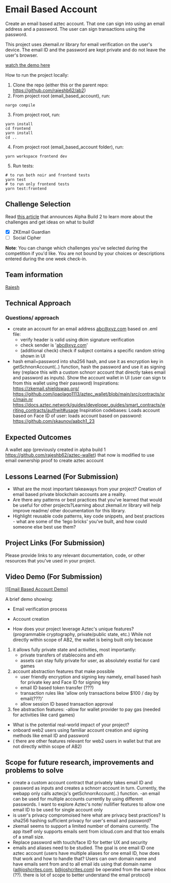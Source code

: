 # Email Based Account

Create an email based aztec account. That one can sign into using an email address and a password. The user can sign transactions using the password.  

This project uses zkemail.nr library for email verification on the user's device. The email ID and the password are kept private and do not leave the user's browser. 

[watch the demo here](https://youtu.be/V_2vtAR1lzo)

How to run the project locally:
1. Clone the repo (either this or the parent repo: https://github.com/rajeshb62/ab2)
2. From project root (email_based_account), run:
```
nargo compile
```
3. From project root, run:
```
yarn install
cd frontend
yarn install
cd ..
```
4. From project root (email_based_account folder), run:
```
yarn workspace frontend dev
```
5. Run tests:
```
# to run both noir and frontend tests
yarn test
# to run only frontend tests
yarn test:frontend
```


## Challenge Selection
Read [this article](https://aztec.network/blog/unlocking-the-future-of-privacy-exploring-identity-and-social-use-cases-in-alpha-build-2-with-100k-in-prizes) that announces Alpha Build 2 to learn more about the challenges and get ideas on what to build!

- [x] ZKEmail Guardian
- [ ] Social Cipher

**Note**: You can change which challenges you've selected during the competition if you'd like. You are not bound by your choices or descriptions entered during the one week check-in.

## Team information

[Rajesh ](https://github.com/rajeshb62)

## Technical Approach
### Questions/ approach
- create an account for an email address abc@xyz.com based on .eml file:
    - verify header is valid using dkim signature verification
    - check sender is 'abc@xyz.com'
    - (additional check) check if subject contains a specific random string shown in UI
- hash email+password into sha256 hash, and use it as encryption key in getSchnorrAccount(..) function, hash the password and use it as signing key (replace this with a custom schnorr account that directly takes email and password as inputs). Show the account wallet in UI (user can sign tx from this wallet using their password)
Inspirations: 
https://zkemail.shieldswap.org/
https://github.com/joaolago1113/aztec_wallet/blob/main/src/contracts/src/main.nr
https://docs.aztec.network/guides/developer_guides/smart_contracts/writing_contracts/authwit#usage
Inspiration codebases: Loads account based on Face ID of user: loads account based on password: https://github.com/skaunov/aabch1_23

## Expected Outcomes
A wallet app (previously created in alpha build 1 https://github.com/rajeshb62/aztec-wallet) that now is modified to use email ownership proof to create aztec account

## Lessons Learned (For Submission)

- What are the most important takeaways from your project? 
Creation of email based private blockchain accounts are a reality. 
- Are there any patterns or best practices that you've learned that would be useful for other projects?Learning about zkemail.nr library will help improve readme/ other documentation for this library.
- Highlight reusable code patterns, key code snippets, and best practices - what are some of the ‘lego bricks’ you’ve built, and how could someone else best use them?

## Project Links (For Submission)

Please provide links to any relevant documentation, code, or other resources that you've used in your project.

## Video Demo (For Submission)

[![Email Based Account Demo]](https://www.youtube.com/watch?v=V_2vtAR1lzo)

A brief demo showing:
- Email verification process
- Account creation

- How does your project leverage Aztec's unique features? (programmable cryptography, private/public state, etc.)
While not directly within scope of AB2, the wallet is being built only because
1. it allows fully private state and activities, most importantly:
    - private transfers of stablecoins and eth
    - assets can stay fully private for user, as absolutely esstial for card games 
2. account abstraction features that make possible 
    - user friendly encryption and signing key namely, email based hash for private key and Face ID for signing key
    - email ID based token transfer (???)
    - transaction rules like 'allow only transactions below $100 / day by email(???)'
    - allow session ID based transaction approval
3. fee abstraction features:
    -allow for wallet provider to pay gas (needed for activities like card games)

- What is the potential real-world impact of your project?
- onboard web2 users using familiar account creation and signing methods like email ID and password
- ( there are other features relevant for web2 users in wallet but that are not directly within scope of AB2)

## Scope for future research, improvements and problems to solve
- create a custom account contract that privately takes email ID and password as inputs and creates a schnorr account in turn. Currently, the webapp only calls aztecjs's getSchnorrAccount(..) function. 
-an email can be used for multiple accounts currently by using different passwords. I want to explore Aztec's note/ nullifier features to allow one email ID to be used for single account only
- is user's privacy compromoised here what are privacy best practices? Is sha256 hashing sufficient privacy for user's email and password?
- zkemail seems to support a limited number of domains currently. The app itself only supports emails sent from  icloud.com and that too emails of a small size. 
- Replace password with touch/face ID for better UX and security
- emails and aliases need to be studied. The goal is one email ID one aztec account (users have multiple aliases for one email ID, how does that work and how to handle that? Users can own domain name and have emails sent from and to all email ids using that domain name (a@joshcrites.com, b@joshcrites.com) be operated from the same inbox (??). there is lot of scope to better understand the email protocol)